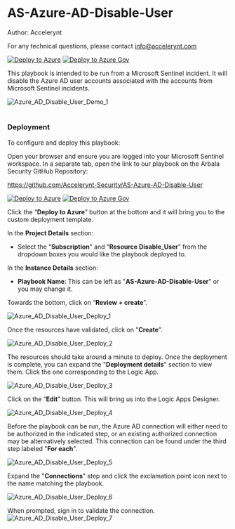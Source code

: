 # AS-Azure-AD-Disable-User
Author: Accelerynt

For any technical questions, please contact info@accelerynt.com  

[![Deploy to Azure](https://aka.ms/deploytoazurebutton)](https://portal.azure.com/#create/Microsoft.Template/uri/https%3A%2F%2Fraw.githubusercontent.com%2FAccelerynt-Security%2FAS-Azure-AD-Disable-User%2Fmaster%2Fazuredeploy.json)
[![Deploy to Azure Gov](https://aka.ms/deploytoazuregovbutton)](https://portal.azure.us/#create/Microsoft.Template/uri/https%3A%2F%2Fraw.githubusercontent.com%2FAccelerynt-Security%2FAS-Azure-AD-Disable-User%2Fmaster%2Fazuredeploy.json)    

This playbook is intended to be run from a Microsoft Sentinel incident. It will disable the Azure AD user accounts associated with the accounts from Microsoft Sentinel incidents.

![Azure_AD_Disable_User_Demo_1](Images/Azure_AD_Disable_User_Demo_1.png)


#
### Deployment

To configure and deploy this playbook:

Open your browser and ensure you are logged into your Microsoft Sentinel workspace. In a separate tab, open the link to our playbook on the Arbala Security GitHub Repository:

https://github.com/Accelerynt-Security/AS-Azure-AD-Disable-User

[![Deploy to Azure](https://aka.ms/deploytoazurebutton)](https://portal.azure.com/#create/Microsoft.Template/uri/https%3A%2F%2Fraw.githubusercontent.com%2FAccelerynt-Security%2FAS-Azure-AD-Disable-User%2Fmaster%2Fazuredeploy.json)
[![Deploy to Azure Gov](https://aka.ms/deploytoazuregovbutton)](https://portal.azure.us/#create/Microsoft.Template/uri/https%3A%2F%2Fraw.githubusercontent.com%2FAccelerynt-Security%2FAS-Azure-AD-Disable-User%2Fmaster%2Fazuredeploy.json)

Click the “**Deploy to Azure**” button at the bottom and it will bring you to the custom deployment template.

In the **Project Details** section:

* Select the “**Subscription**” and “**Resource Disable_User**” from the dropdown boxes you would like the playbook deployed to.  

In the **Instance Details** section:  
                                                  
* **Playbook Name**: This can be left as "**AS-Azure-AD-Disable-User**" or you may change it. 

Towards the bottom, click on “**Review + create**”. 

![Azure_AD_Disable_User_Deploy_1](Images/Azure_AD_Disable_User_Deploy_1.png)

Once the resources have validated, click on "**Create**".

![Azure_AD_Disable_User_Deploy_2](Images/Azure_AD_Disable_User_Deploy_2.png)

The resources should take around a minute to deploy. Once the deployment is complete, you can expand the "**Deployment details**" section to view them.
Click the one corresponding to the Logic App.

![Azure_AD_Disable_User_Deploy_3](Images/Azure_AD_Disable_User_Deploy_3.png)

Click on the “**Edit**” button. This will bring us into the Logic Apps Designer.

![Azure_AD_Disable_User_Deploy_4](Images/Azure_AD_Disable_User_Deploy_4.png)

Before the playbook can be run, the Azure AD connection will either need to be authorized in the indicated step, or an existing authorized connection may be alternatively selected. This connection can be found under the third step labeled "**For each**".

![Azure_AD_Disable_User_Deploy_5](Images/Azure_AD_Disable_User_Deploy_5.png)

Expand the "**Connections**" step and click the exclamation point icon next to the name matching the playbook.
                                                                                                
![Azure_AD_Disable_User_Deploy_6](Images/Azure_AD_Disable_User_Deploy_6.png)

When prompted, sign in to validate the connection.                                                                                                
![Azure_AD_Disable_User_Deploy_7](Images/Azure_AD_Disable_User_Deploy_7.png)
